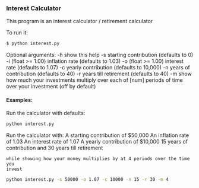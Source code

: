 ### Interest Calculator

This program is an interest calculator / retirement calculator

To run it:

```bash
$ python interest.py
```

Optional arguments:
    -h show this help
    -s starting contribution (defaults to 0)
    -i (float >= 1.00) inflation rate (defaults to 1.03)
    -o (float >= 1.00) interest rate (defaults to 1.07)
    -c yearly contribution (defaults to 10,000)
    -n years of contribution (defaults to 40)
    -r years till retirement (defaults to 40)
    -m show how much your investments multiply over each of
       [num] periods of time over your investment (off by default)


#### Examples:

Run the calculator with defaults:
```bash
python interest.py
```

Run the calculator with:
    A starting contribution of $50,000
    An inflation rate of 1.03
    An interest rate of 1.07
    A yearly contribution of $10,000
    15 years of contribution
    and 30 years till retirement

    while showing how your money multiplies by at 4 periods over the time you
    invest

```bash
python interest.py -s 50000 -o 1.07 -c 10000 -n 15 -r 30 -m 4 
```
